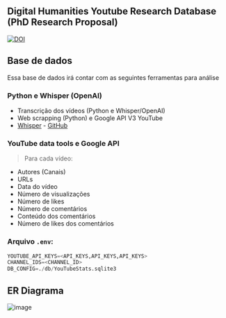 ## Digital Humanities Youtube Research Database (PhD Research Proposal)

[![DOI](https://zenodo.org/badge/776976964.svg)](https://doi.org/10.5281/zenodo.14796866)

## Base de dados

Essa base de dados irá contar com as seguintes ferramentas para análise

### **Python e Whisper (OpenAI)**
- Transcrição dos vídeos (Python e Whisper/OpenAI)
- Web scrapping (Python) e Google API V3 YouTube
-  [Whisper](https://openai.com/index/whisper/) - [GitHub](https://github.com/openai/whisper)
### **YouTube data tools e Google API** 
>Para cada vídeo:
- Autores (Canais)
- URLs
- Data do vídeo 
- Número de visualizações
- Número de likes
- Número de comentários 
- Conteúdo dos comentários 
- Número de likes dos comentários 

### Arquivo `.env`:

```python
YOUTUBE_API_KEYS=<API_KEYS,API_KEYS,API_KEYS>
CHANNEL_IDS=<CHANNEL_ID>
DB_CONFIG=./db/YouTubeStats.sqlite3
```
## ER Diagrama

![image](https://github.com/user-attachments/assets/ba7f69a9-1ee5-4d73-869b-984c032c4f5e)

